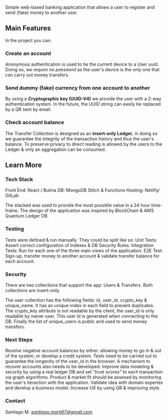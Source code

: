 Simple web-based banking application that allows a user to register and send (fake) money to another user. 

## Main Features

In the project you can:

### Create an account

Anonymous authentication is used to tie the current device to a User uuid. 
Doing so, *we require no password* as the user's device is the only one that can carry out money transfers.

### Send dummy (fake) currency from one account to another

By using a **Cryptographic key (UUID-V4)** we provide the user with a 2-way authentication system. 
In the future, the UUID string can easily be replaced by a QR sent by email.


### Check account balance

The Transfer Collection is designed as an **insert-only Ledger**, in doing so we guarantee the integrity of the transaction history and thus the user's balance.
To preserve privacy to direct reading is allowed by the users to the Ledger & only an aggregation can be consumed.



## Learn More


### Tech Stack

Front End: React / Bulma
DB: MongoDB Stitch & Functions
Hosting: Netlify/ GitLab

The stacked was used to provide the most possible value in a 24 hour time-frame.
The design of the application was inspired by BlockChain & AWS Quantum Ledger DB.

### Testing

Tests were defined & run manually. They could be split like so:
Unit Tests: Assert correct configuration of Indexes & DB Security Rules.
Integration Tests: Run for each one of the three main views of the application.
E2E Test: Sign-up, transfer money to another account & validate transfer balance for each account.

### Security

There are two collections that support the app: Users & Transfers.
Both collections are insert-only.

The user collection has the following fields: id, user_id, crypto_key & unique_name.
It has an unique-index in each field to prevent duplicates.
The crypto_key attribute is not readable by the client, the user_id is only readable by owner user.
This user id is generated when connecting to the DB.
Finally the list of unique_users is public and used to send money transfers.


### Next Steps

Resolve negative account balances by either: allowing money to go in & out of the system, or develop a credit system.
Tests need to be carried out to guarantee the longevity of the user_id in the browser. A mechanism to recover accounts also needs to be developed.
Improve data modeling & security by using a real ledger DB and set "trust scores" to each transaction via graph algorithms.
Product & market fit should be assesed by monitoring the user's iteraction with the application. 
Validate idea with domain expertes and develop a business model.
Increase UX by using QR & improving style.



### Contact
Santiago M.
*santiago.marti67@gmail.com*
